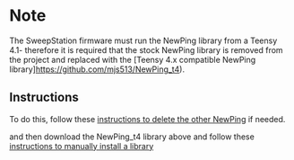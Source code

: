 # Note
The SweepStation firmware must run the NewPing library from a Teensy 4.1- therefore it is required that the stock NewPing library is removed from the project and replaced with the [Teensy 4.x compatible NewPing library]https://github.com/mjs513/NewPing_t4).

## Instructions
To do this, follow these [instructions to delete the other NewPing](https://support.arduino.cc/hc/en-us/articles/360016077340-How-do-I-delete-or-uninstall-a-library-from-the-IDE-) if needed.

and then download the NewPing_t4 library above and follow these [instructions to manually install a library](https://learn.sparkfun.com/tutorials/installing-an-arduino-library/all#manually-installing-a-library---windows)
